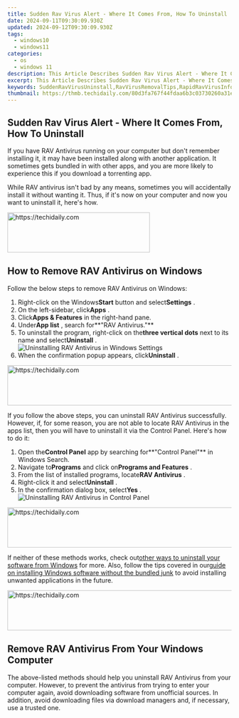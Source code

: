```yaml
---
title: Sudden Rav Virus Alert - Where It Comes From, How To Uninstall
date: 2024-09-11T09:30:09.930Z
updated: 2024-09-12T09:30:09.930Z
tags:
  - windows10
  - windows11
categories:
  - os
  - windows 11
description: This Article Describes Sudden Rav Virus Alert - Where It Comes From, How To Uninstall
excerpt: This Article Describes Sudden Rav Virus Alert - Where It Comes From, How To Uninstall
keywords: SuddenRavVirusUninstall,RavVirusRemovalTips,RapidRavVirusInfo,VirusAlertSuddenRav,UninstallRavVirusGuide,WhereComesRavVirus,HowRemoveRavVirus
thumbnail: https://thmb.techidaily.com/80d3fa767f44fdaa6b3c03730260a31e590107858e011b7c1ceac58f39d7b6f4.jpg
---
```


## Sudden Rav Virus Alert - Where It Comes From, How To Uninstall

 If you have RAV Antivirus running on your computer but don't remember installing it, it may have been installed along with another application. It sometimes gets bundled in with other apps, and you are more likely to experience this if you download a torrenting app.

 While RAV antivirus isn't bad by any means, sometimes you will accidentally install it without wanting it. Thus, if it's now on your computer and now you want to uninstall it, here's how.

<!-- affiliate ads begin -->
<a href="https://wigfever.sjv.io/c/5597632/2014853/22899" target="_top" id="2014853">
  <img src="//a.impactradius-go.com/display-ad/22899-2014853" border="0" alt="https://techidaily.com" width="320" height="90"/>
</a>
<img height="0" width="0" src="https://wigfever.sjv.io/i/5597632/2014853/22899" style="position:absolute;visibility:hidden;" border="0" />
<!-- affiliate ads end -->

## How to Remove RAV Antivirus on Windows

Follow the below steps to remove RAV Antivirus on Windows:

1. Right-click on the Windows**Start** button and select**Settings** .
2. On the left-sidebar, click**Apps** .
3. Click**Apps & Features** in the right-hand pane.
4. Under**App list** , search for**"RAV Antivirus."**
5. To uninstall the program, right-click on the**three vertical dots** next to its name and select**Uninstall** .  
![Uninstalling RAV Antivirus in Windows Settings](https://static1.makeuseofimages.com/wordpress/wp-content/uploads/2022/08/Uninstalling-RAV-Antivirus-in-Windows-Settings.jpg)
6. When the confirmation popup appears, click**Uninstall** .

<!-- affiliate ads begin -->
<a href="https://ephamedtechinc.pxf.io/c/5597632/2136624/26400" target="_top" id="2136624">
  <img src="//a.impactradius-go.com/display-ad/26400-2136624" border="0" alt="https://techidaily.com" width="728" height="90"/>
</a>
<img height="0" width="0" src="https://ephamedtechinc.pxf.io/i/5597632/2136624/26400" style="position:absolute;visibility:hidden;" border="0" />
<!-- affiliate ads end -->

 If you follow the above steps, you can uninstall RAV Antivirus successfully. However, if, for some reason, you are not able to locate RAV Antivirus in the apps list, then you will have to uninstall it via the Control Panel. Here's how to do it:

1. Open the**Control Panel** app by searching for**"Control Panel"** in Windows Search.
2. Navigate to**Programs** and click on**Programs and Features** .
3. From the list of installed programs, locate**RAV Antivirus** .
4. Right-click it and select**Uninstall** .
5. In the confirmation dialog box, select**Yes** .  
![Uninstalling RAV Antivirus in Control Panel](https://static1.makeuseofimages.com/wordpress/wp-content/uploads/2023/03/uninstalling-rav-antivirus.jpg)

<!-- affiliate ads begin -->
<a href="https://ephamedtechinc.pxf.io/c/5597632/2136625/26400" target="_top" id="2136625">
  <img src="//a.impactradius-go.com/display-ad/26400-2136625" border="0" alt="https://techidaily.com" width="728" height="90"/>
</a>
<img height="0" width="0" src="https://ephamedtechinc.pxf.io/i/5597632/2136625/26400" style="position:absolute;visibility:hidden;" border="0" />
<!-- affiliate ads end -->

 If neither of these methods works, check out[other ways to uninstall your software from Windows](https://www.makeuseof.com/windows-11-different-ways-to-uninstall-software) for more. Also, follow the tips covered in our[guide on installing Windows software without the bundled junk](https://www.makeuseof.com/how-to-install-windows-software-without-the-bundled-junk/) to avoid installing unwanted applications in the future.

<!-- affiliate ads begin -->
<a href="https://unicoeye.pxf.io/c/5597632/2134230/18498" target="_top" id="2134230">
  <img src="//a.impactradius-go.com/display-ad/18498-2134230" border="0" alt="https://techidaily.com" width="728" height="90"/>
</a>
<img height="0" width="0" src="https://unicoeye.pxf.io/i/5597632/2134230/18498" style="position:absolute;visibility:hidden;" border="0" />
<!-- affiliate ads end -->

## Remove RAV Antivirus From Your Windows Computer

 The above-listed methods should help you uninstall RAV Antivirus from your computer. However, to prevent the antivirus from trying to enter your computer again, avoid downloading software from unofficial sources. In addition, avoid downloading files via download managers and, if necessary, use a trusted one.

<ins class="adsbygoogle"
     style="display:block"
     data-ad-format="autorelaxed"
     data-ad-client="ca-pub-7571918770474297"
     data-ad-slot="1223367746"></ins>

<ins class="adsbygoogle"
     style="display:block"
     data-ad-client="ca-pub-7571918770474297"
     data-ad-slot="8358498916"
     data-ad-format="auto"
     data-full-width-responsive="true"></ins>


